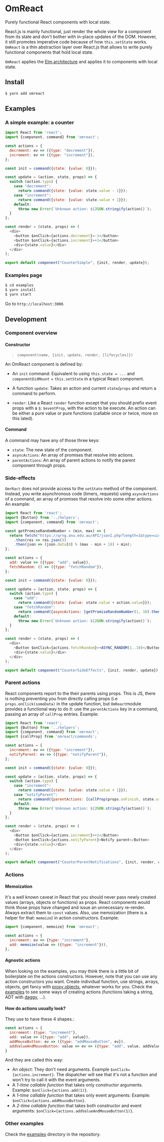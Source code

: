 # OmReact

Purely functional React components with local state.

React.js is mainly functional, just render the whole view for a component from its state and don't bother with in-place updates of the DOM. However, it still promotes imperative code because of how `this.setState` works. `OmReact` is a thin abstraction layer over React.js that allows to write purely functional components that hold local state.

`OmReact` applies the [Elm architecture](https://guide.elm-lang.org/architecture/) and applies it to components with local state.

## Install

```sh
$ yarn add omreact
```

## Examples

### A simple example: a counter

```js
import React from 'react';
import {component, command} from 'omreact';

const actions = {
  decrement: ev => ({type: "decrement"}),
  increment: ev => ({type: "increment"}),
};

const init = command({state: {value: 0}});

const update = (action, state, props) => {
  switch (action.type) {
    case "decrement":
      return command({state: {value: state.value - 1}});
    case "increment":
      return command({state: {value: state.value + 1}});
    default:
      throw new Error(`Unknown action: ${JSON.stringify(action)}`);
  }
};

const render = (state, props) => (
  <div>
    <button $onClick={actions.decrement}>-1</button>
    <button $onClick={actions.increment}>+1</button>
    <div>{state.value}</div>
  </div>
);

export default component("CounterSimple", {init, render, update});
```

### Examples page

```sh
$ cd examples
$ yarn install
$ yarn start
```

Go to `http://localhost:3000`.

## Development

### Component overview

#### Constructor

> `component(name, {init, update, render, [lifecycles]})`

An OmReact component is defined by:

- An `init` command: Equivalent to using `this.state = ...` and ` componentDidMount` + `this.setState` in a typical React component.

- A function `update`: Takes an action and current `state`/`props` and return a command to perform.

- `render`: Like a React `render` function except that you should prefix event props with a `$`: `$eventProp`, with the action to be execute. An action can be either a pure value or pure functions (callable once or twice, more on this lated).

#### Command

A command may have any of those three keys:

  - `state`: The new state of the component.
  - `asyncActions`: An array of promises that resolve into actions.
  - `parentActions`: An array of parent actions to notify the parent component through props.

### Side-effects

`OmrRact` does not provide access to the `setState` method of the component. Instead, you write asynchronous code (timers, requests) using `asyncActions` of a command, an array of promises that resolve into some other actions. An example:

```js
import React from 'react';
import {Button} from '../helpers';
import {component, command} from 'omreact';

const getPromiseRandomNumber = (min, max) => {
  return fetch("https://qrng.anu.edu.au/API/jsonI.php?length=1&type=uint16")
    .then(res => res.json())
    .then(json => (json.data[0] % (max - min + 1)) + min);
};

const actions = {
  add: value => ({type: "add", value}),
  fetchRandom: () => ({type: "fetchRandom"}),
};

const init = command({state: {value: 0}});

const update = (action, state, props) => {
  switch (action.type) {
    case "add":
      return command({state: {value: state.value + action.value}});
    case "fetchRandom":
      return command({asyncActions: [getPromiseRandomNumber(1, 10).then(actions.add)]});
    default:
      throw new Error(`Unknown action: ${JSON.stringify(action)}`);
  }
};

const render = (state, props) => (
  <div>
    <Button $onClick={actions.fetchRandom}>+ASYNC_RANDOM(1..10)</Button>
    <div>{state.value}</div>
  </div>
);

export default component("CounterSideEffects", {init, render, update});
```

### Parent actions

React components report to the their parents using props. This is JS, there is nothing preventing you from directly calling props (i.e `props.onClick(someData)` in the update function, but `OmReact`module provides a functional way to do it: use the `parentActions` key in a command, passing an array of `callProp` entries. Example:

```js
import React from 'react';
import {Button} from '../helpers';
import {component, command} from 'omreact';
import {callProp} from 'omreact/commands';

const actions = {
  increment: ev => ({type: "increment"}),
  notifyParent: ev => ({type: "notifyParent"}),
};

const init = command({state: {value: 0}});

const update = (action, state, props) => {
  switch (action.type) {
    case "increment":
      return command({state: {value: state.value + 1}});
    case "notifyParent":
      return command({parentActions: [callProp(props.onFinish, state.value)]});
    default:
      throw new Error(`Unknown action: ${JSON.stringify(action)}`);
  }
};

const render = (state, props) => (
  <div>
    <Button $onClick={actions.increment}>+1</Button>
    <Button $onClick={actions.notifyParent}>Notify parent</Button>
    <div>{state.value}</div>
  </div>
);

export default component("CounterParentNotifications", {init, render, update});
```

### Actions

#### Memoization

It's a well known caveat in React that you should never pass newly created values (arrays, objects or functions) as props. React components would think those props have changed and issue an unnecessary re-render. Always extract them to `const` values. Also, use memoization (there is a helper for that: `memoize`) in action constructors. Example:

```js
import {component, memoize} from 'omreact';

const actions = {
  increment: ev => {type: "increment"},
  add: memoize(value => ({type: "increment"})),
};
```

#### Agnostic actions

When looking on the examples, you may think there is a little bit of boilerplate on the actions constructors. However, note that you can use any action constructors you want. Create individual function, use strings, arrays, objects, get fancy with [proxy objects](https://developer.mozilla.org/en-US/docs/Web/JavaScript/Reference/Global_Objects/Proxy), whatever works for you. Check the [examples](examples/src) to see some ways of creating actions (functions taking a string, ADT with [daggy](https://github.com/fantasyland/daggy), ...).

#### How do actions usually look?

They use to have these 4 shapes.:

```js
const actions = {
  increment: {type: "increment"},
  add: value => ({type: "add", value}),
  addMouseButton: ev => ({type: "addMouseButton", ev}),
  addValueAndMouseButton: value => ev => ({type: "add", value, addValueAndMouseButton}),
}
```

And they are called this way:

- An _object_: They don't need arguments. Example `$onClick={actions.increment}`. The dispatcher will see that it's not a function and won't try to call it with the event arguments.
- A _1-time callable function_ that takes only constructor arguments. Example: `$onClick={actions.add(1)}`.
- A _1-time callable function_ that takes only event arguments: Example: `$onClick={actions.addMouseButton}`.
- A _2-time callable function_ that takes both constructor and event arguments: `$onClick={actions.addValueAndMouseButton(1)}`.

### Other examples

Check the [examples](examples/src) directory in the repository.
